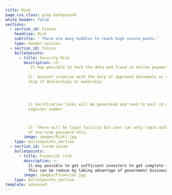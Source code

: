 ```yaml
---
title: Risk
page_css_class: gray-background
white_header: false
sections:
  - section_id: Vision
    headline: Risk
    subtitle: ' There are many huddles to reach high secure paths.'
    type: header_section
  - section_id: Vision
    bulletpoints:
      - title: Security Risk
        description: >2-
           It may possible to hack the data and fraud in online payment.  This can be reduce by providing 3 step verification  
           
          1)  Account creation with the help of approved documents or member
          ship of dealerships or ownership  




          2) Verification links will be generated and send to mail id or
          register number  



          3)  There will be login facility but user can only login with the help
          of one-time password only.
        image: images/Risk1.jpg
    type: bulletpoints_section
  - section_id: lorem-ipsum
    bulletpoints:
      - title: Financial risk
        description: >-
          It may possible to get sufficient investors to get complete finance.
          This can be reduce by taking advantage of government business loan. 
        image: images/Financial.jpg
    type: bulletpoints_section
template: advanced
---
```

